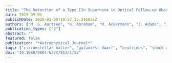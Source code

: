 ```yaml
---
title: "The Detection of a Type IIn Supernova in Optical Follow-up Observations of IceCube Neutrino Events"
date: 2015-09-01
publishDate: 2020-01-09T19:57:15.216936Z
authors: ["M. G. Aartsen", "K. Abraham", "M. Ackermann", "J. Adams", "J. A. Aguilar", "M. Ahlers", "M. Ahrens", "D. Altmann", "T. Anderson", "M. Archinger", "C. Arguelles", "T. C. Arlen", "J. Auffenberg", "X. Bai", "S. W. Barwick", "V. Baum", "R. Bay", "J. J. Beatty", "J. Becker Tjus", "K. -H. Becker", "E. Beiser", "S. BenZvi", "P. Berghaus", "D. Berley", "E. Bernardini", "A. Bernhard", "D. Z. Besson", "G. Binder", "D. Bindig", "M. Bissok", "E. Blaufuss", "J. Blumenthal", "D. J. Boersma", "C. Bohm", "M. Börner", "F. Bos", "D. Bose", "S. Böser", "O. Botner", "J. Braun", "L. Brayeur", "H. -P. Bretz", "A. M. Brown", "N. Buzinsky", "J. Casey", "M. Casier", "E. Cheung", "D. Chirkin", "A. Christov", "B. Christy", "K. Clark", "L. Classen", "S. Coenders", "D. F. Cowen", "A. H. Cruz Silva", "J. Daughhetee", "J. C. Davis", "M. Day", "J. P. A. M. de André", "C. De Clercq", "H. Dembinski", "S. De Ridder", "P. Desiati", "K. D. de Vries", "G. de Wasseige", "M. de With", "T. DeYoung", "J. C. Dı́az-Vélez", "J. P. Dumm", "M. Dunkman", "R. Eagan", "B. Eberhardt", "T. Ehrhardt", "B. Eichmann", "S. Euler", "P. A. Evenson", "O. Fadiran", "S. Fahey", "A. R. Fazely", "A. Fedynitch", "J. Feintzeig", "J. Felde", "K. Filimonov", "C. Finley", "T. Fischer-Wasels", "S. Flis", "T. Fuchs", "M. Glagla", "T. K. Gaisser", "R. Gaior", "J. Gallagher", "L. Gerhardt", "K. Ghorbani", "D. Gier", "L. Gladstone", "T. Glüsenkamp", "A. Goldschmidt", "G. Golup", "J. G. Gonzalez", "D. Góra", "D. Grant", "P. Gretskov", "J. C. Groh", "A. Gross", "C. Ha", "C. Haack", "A. Haj Ismail", "A. Hallgren", "F. Halzen", "B. Hansmann", "K. Hanson", "D. Hebecker", "D. Heereman", "K. Helbing", "R. Hellauer", "D. Hellwig", "S. Hickford", "J. Hignight", "G. C. Hill", "K. D. Hoffman", "R. Hoffmann", "K. Holzapfe", "A. Homeier", "K. Hoshina", "F. Huang", "M. Huber", "W. Huelsnitz", "P. O. Hulth", "K. Hultqvist", "S. In", "A. Ishihara", "E. Jacobi", "G. S. Japaridze", "K. Jero", "M. Jurkovic", "B. Kaminsky", "A. Kappes", "T. Karg", "A. Karle", "M. Kauer", "A. Keivani", "J. L. Kelley", "J. Kemp", "A. Kheirandish", "J. Kiryluk", "J. Kläs", "S. R. Klein", "G. Kohnen", "R. Koirala", "H. Kolanoski", "R. Konietz", "A. Koob", "L. Köpke", "C. Kopper", "S. Kopper", "D. J. Koskinen", "M. Kowalski", "K. Krings", "G. Kroll", "M. Kroll", "J. Kunnen", "N. Kurahashi", "T. Kuwabara", "M. Labare", "J. L. Lanfranchi", "M. J. Larson", "M. Lesiak-Bzdak", "M. Leuermann", "J. Leuner", "J. Lünemann", "J. Madsen", "G. Maggi", "K. B. M. Mahn", "R. Maruyama", "K. Mase", "H. S. Matis", "R. Maunu", "F. McNally", "K. Meagher", "M. Medici", "A. Meli", "T. Menne", "G. Merino", "T. Meures", "S. Miarecki", "E. Middell", "E. Middlemas", "J. Miller", "L. Mohrmann", "T. Montaruli", "R. Morse", "R. Nahnhauer", "U. Naumann", "H. Niederhausen", "S. C. Nowicki", "D. R. Nygren", "A. Obertacke", "A. Olivas", "A. Omairat", "A. O'Murchadha", "T. Palczewski", "H. Pandya", "L. Paul", "J. A. Pepper", "C. Pérez de los Heros", "C. Pfendner", "D. Pieloth", "E. Pinat", "J. Posselt", "P. B. Price", "G. T. Przybylski", "J. Pütz", "M. Quinnan", "L. Rädel", "M. Rameez", "K. Rawlins", "P. Redl", "R. Reimann", "M. Relich", "E. Resconi", "W. Rhode", "M. Richman", "S. Richter", "B. Riedel", "S. Robertson", "M. Rongen", "C. Rott", "T. Ruhe", "D. Ryckbosch", "S. M. Saba", "L. Sabbatini", "H. -G. Sander", "A. Sand rock", "J. Sandroos", "S. Sarkar", "K. Schatto", "F. Scheriau", "M. Schimp", "T. Schmidt", "M. Schmitz", "S. Schoenen", "S. Schöneberg", "A. Schönwald", "A. Schukraft", "L. Schulte", "D. Seckel", "S. Seunarine", "R. Shanidze", "M. W. E. Smith", "D. Soldin", "G. M. Spiczak", "C. Spiering", "M. Stahlberg", "M. Stamatikos", "T. Stanev", "N. A. Stanisha", "A. Stasik", "T. Stezelberger", "R. G. Stokstad", "A. Stössl", "E. A. Strahler", "R. Ström", "N. L. Strotjohann", "G. W. Sullivan", "M. Sutherland", "H. Taavola", "I. Taboada", "S. Ter-Antonyan", "A. Terliuk", "́ G. Teši", "S. Tilav", "P. A. Toale", "M. N. Tobin", "D. Tosi", "M. Tselengidou", "A. Turcati", "E. Unger", "M. Usner", "S. Vallecorsa", "N. van Eijndhoven", "J. Vandenbroucke", "J. van Santen", "S. Vanheule", "J. Veenkamp", "M. Vehring", "M. Voge", "M. Vraeghe", "C. Walck", "M. Wallraff", "N. Wandkowsky", "Ch. Weaver", "C. Wendt", "S. Westerhoff", "B. J. Whelan", "N. Whitehorn", "C. Wichary", "K. Wiebe", "C. H. Wiebusch", "L. Wille", "D. R. Williams", "H. Wissing", "M. Wolf", "T. R. Wood", "K. Woschnagg", "D. L. Xu", "X. W. Xu", "Y. Xu", "J. P. Yanez", "G. Yodh", "S. Yoshida", "P. Zarzhitsky", "M. Zoll", "IceCube Collaboration", "Eran O. Ofek", "Mansi M. Kasliwal", "Peter E. Nugent", "Iair Arcavi", "Joshua S. Bloom", "Shrinivas R. Kulkarni", "Daniel A. Perley", "Tom Barlow", "Assaf Horesh", "Avishay Gal-Yam", "D. A. Howell", "Ben Dilday", "PTF Collaboration", "Phil A. Evans", "Jamie A. Kennea", "Swift Collaboration", "W. S. Burgett", "K. C. Chambers", "N. Kaiser", "C. Waters", "H. Flewelling", "J. L. Tonry", "A. Rest", "S. J. Smartt", "Pan-STARRS1 Science Consortium"]
publication_types: ["2"]
abstract: ""
featured: false
publication: "*Astrophysical Journal*"
tags: ["circumstellar matter", "galaxies: dwarf", "neutrinos", "shock waves", "supernovae: individual: PTF12csy", "SN 2010jl", "Astrophysics - High Energy Astrophysical Phenomena", "85-05"]
doi: "10.1088/0004-637X/811/1/52"
---
```


